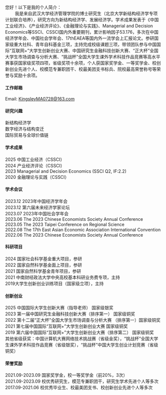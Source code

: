 


您好！以下是我的个人简介： <br/>
<span> &nbsp; </span> <span> &nbsp; </span> <span> &nbsp; </span> <span> &nbsp; </span>我是来自武汉大学经济管理学院的博士研究生（北京大学新结构经济学专项计划联合培养），研究方向为新结构经济学、发展经济学。学术成果发表于《中国工业经济》、《产业经济评论》、《金融理论与实践》、Managerial and Decision Economics等SSCI、CSSCI国内外重要期刊，累计影响因子53.176，多次在中国经济学年会、中国社会学年会、17thEAEA等国内外一流学会上汇报论文。参研国家级重大社科、青年自科基金三项，主持完成校级课题三项，带领团队参与中国国际“互联网+”大学生创新创业大赛、中国研究生金融科技创新大赛、“正大杯”全国大学生市场调查与分析大赛、“挑战杯”全国大学生课外学术科技作品竞赛等高水平赛事获国家级奖项四项，省级奖项十余项，个人获国家奖学金、一等奖学金、校创新创业先进个人、校模范专兼职团干、校最美团支书标兵、院校最高荣誉称号等荣誉与奖励十余项。

#### 工作邮箱
Email: KingsleyMA0728@163.com 

#### 研究兴趣
新结构经济学 \
数字经济与结构变迁 \
国际贸易与全球价值链 

#### 学术成果
2025 中国工业经济（CSSCI）\
2024 产业经济评论（CSSCI）\
2023 Managerial and Decision Economics (SSCI Q2, IF:2.2) \
2020 金融理论与实践（CSSCI）

#### 学术会议
2023.12 2023年中国经济学年会   \
2023.12 第六届未来经济学家论坛 \
2023.07 2023年中国社会学年会  \
2023.06 The 2023 Chinese Economists Society Annual Conference \
2023.05 The 2023 Taipei Conference on Regional Science \
2022.08 The 17th East Asian Economic Association International Convention  \
2022.06 The 2023 Chinese Economists Society Annual Conference

#### 科研项目
2024 国家社会科学基金重大项目，参研 \
2022 国家自然科学基金面上项目，参研 \
2021 国家自然科学基金青年项目，参研 \
2021 中南财经政法大学中央高校基本科研业务费专项，主持 \
2019大学生创新创业训练项目（国家级立项），主持

#### 创新创业
2025 中国国际大学生创新大赛（指导老师） 国家级银奖  \
2023 第一届中国研究生金融科技创新大赛（排序第一） 国家级铜奖  \
2022 第十二届“正大杯”全国大学生市场调查与分析大赛 （排序第一）国家级铜奖  \
2021 第七届中国国际“互联网+”大学生创新创业大赛 国家级铜奖  \
2019 第六届中国国际“互联网+”大学生创新创业大赛（排序第二） 国家级铜奖  \
其他省级获奖：中国计算机大赛网络技术挑战赛（省级金奖），“挑战杯”全国大学生课外学术科技作品竞赛（省级银奖），“挑战杯”中国大学生创业计划竞赛（省级铜奖）

#### 荣誉奖励
2021.09-2023.09 国家奖学金，校一等奖学金（前20%，3次） \
2021.09-2023.09 校优秀研究生，模范专兼职团干，研究生学术先进个人等多次 \
2017.09-2021.06 校优秀毕业生、校最美团支书、校创新创业先进个人等多次